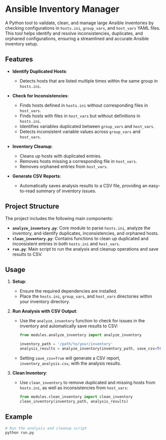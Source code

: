 # Ansible Inventory Manager

A Python tool to validate, clean, and manage large Ansible inventories by checking configurations in `hosts.ini`, `group_vars`, and `host_vars` YAML files. This tool helps identify and resolve inconsistencies, duplicates, and orphaned configurations, ensuring a streamlined and accurate Ansible inventory setup.

## Features

- **Identify Duplicated Hosts**:
  - Detects hosts that are listed multiple times within the same group in `hosts.ini`.
  
- **Check for Inconsistencies**:
  - Finds hosts defined in `hosts.ini` without corresponding files in `host_vars`.
  - Finds hosts with files in `host_vars` but without definitions in `hosts.ini`.
  - Identifies variables duplicated between `group_vars` and `host_vars`.
  - Detects inconsistent variable values across `group_vars` and `host_vars`.

- **Inventory Cleanup**:
  - Cleans up hosts with duplicated entries.
  - Removes hosts missing a corresponding file in `host_vars`.
  - Removes orphaned entries from `host_vars`.

- **Generate CSV Reports**:
  - Automatically saves analysis results to a CSV file, providing an easy-to-read summary of inventory issues.

## Project Structure

The project includes the following main components:

- **`analyze_inventory.py`**: Core module to parse `hosts.ini`, analyze the inventory, and identify duplicates, inconsistencies, and orphaned hosts.
- **`clean_inventory.py`**: Contains functions to clean up duplicated and inconsistent entries in both `hosts.ini` and `host_vars`.
- **`run.py`**: Main script to run the analysis and cleanup operations and save results to CSV.

## Usage

1. **Setup**:
   - Ensure the required dependencies are installed.
   - Place the `hosts.ini`, `group_vars`, and `host_vars` directories within your inventory directory.

2. **Run Analysis with CSV Output**:
   - Use the `analyze_inventory` function to check for issues in the inventory and automatically save results to CSV:
     ```python
     from modules.analyze_inventory import analyze_inventory
     
     inventory_path = '/path/to/your/inventory'
     analysis_results = analyze_inventory(inventory_path, save_csv=True)
     ```
   - Setting `save_csv=True` will generate a CSV report, `inventory_analysis.csv`, with the analysis results.

3. **Clean Inventory**:
   - Use `clean_inventory` to remove duplicated and missing hosts from `hosts.ini`, as well as inconsistencies from `host_vars`:
     ```python
     from modules.clean_inventory import clean_inventory
     clean_inventory(inventory_path, analysis_results)
     ```

## Example

```bash
# Run the analysis and cleanup script
python run.py
